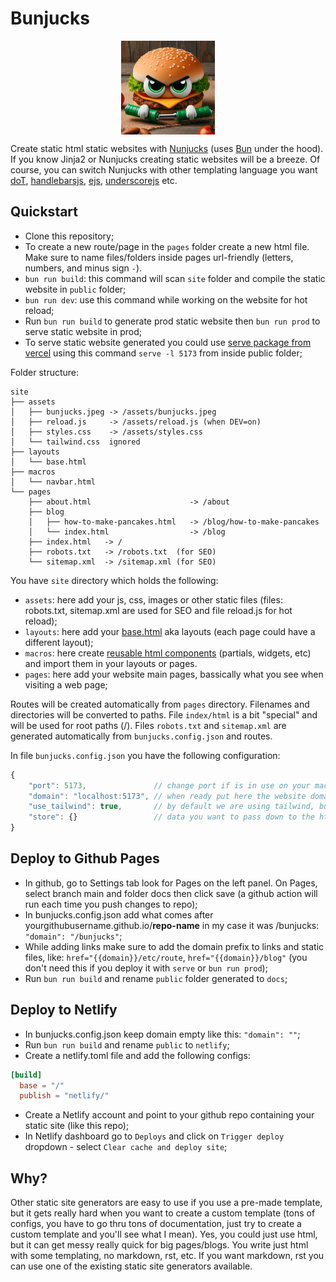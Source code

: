 
# Bunjucks

<p align="center">
    <img src="pics/bunjucks.jpeg" style="display: flex; justify-self: center" alt="drawing" width="150"/>
</p>

Create static html static websites with [Nunjucks](https://mozilla.github.io/nunjucks/) (uses [Bun](https://bun.sh/) under the hood). If you know Jinja2 or Nunjucks creating static websites will be a breeze. Of course, you can switch Nunjucks with other templating language you want [doT](https://olado.github.io/doT/), [handlebarsjs](https://handlebarsjs.com/), [ejs](https://ejs.co/), [underscorejs](https://underscorejs.org/) etc.


## Quickstart

- Clone this repository;
- To create a new route/page in the `pages` folder create a new html file. Make sure to name files/folders inside pages url-friendly (letters, numbers, and minus sign `-`).
- `bun run build`: this command will scan `site` folder and compile the static website in `public` folder;
- `bun run dev`: use this command while working on the website for hot reload;
- Run `bun run build` to generate prod static website then `bun run prod` to serve static website in prod; 
- To serve static website generated you could use [serve package from vercel](https://www.npmjs.com/package/serve) using this command `serve -l 5173` from inside public folder;


Folder structure:

```shell
site
├── assets
│   ├── bunjucks.jpeg -> /assets/bunjucks.jpeg
│   ├── reload.js     -> /assets/reload.js (when DEV=on)
│   ├── styles.css    -> /assets/styles.css 
│   └── tailwind.css  ignored
├── layouts
│   └── base.html
├── macros
│   └── navbar.html
└── pages
    ├── about.html                      -> /about
    ├── blog                            
    │   ├── how-to-make-pancakes.html   -> /blog/how-to-make-pancakes
    │   └── index.html                  -> /blog 
    ├── index.html   -> / 
    ├── robots.txt   -> /robots.txt  (for SEO)
    └── sitemap.xml  -> /sitemap.xml (for SEO)
```

You have `site` directory which holds the following:
- `assets`: here add your js, css, images or other static files (files: robots.txt, sitemap.xml are used for SEO and file reload.js for hot reload); 
- `layouts`: here add your [base.html](https://mozilla.github.io/nunjucks/templating.html#template-inheritance) aka layouts (each page could have a different layout);
- `macros`: here create [reusable html components](https://mozilla.github.io/nunjucks/templating.html#macro) (partials, widgets, etc) and import them in your layouts or pages.
- `pages`: here add your website main pages, bassically what you see when visiting a web page;


Routes will be created automatically from `pages` directory. 
Filenames and directories will be converted to paths. 
File `index/html` is a bit "special" and will be used for root paths (/).
Files `robots.txt` and `sitemap.xml` are generated automatically from `bunjucks.config.json` and routes. 

In file `bunjucks.config.json` you have the following configuration:
```js
{
    "port": 5173,               // change port if is in use on your machine
    "domain": "localhost:5173", // when ready put here the website domain 
    "use_tailwind": true,       // by default we are using tailwind, but you can turn it off
    "store": {}                 // data you want to pass down to the html templates ({{ store.mydata }})  
}
```

## Deploy to Github Pages

- In github, go to Settings tab look for Pages on the left panel. On Pages, select branch main and folder docs then click save (a github action will run each time you push changes to repo);
- In bunjucks.config.json add what comes after yourgithubusername.github.io/**repo-name** in my case it was /bunjucks: `"domain": "/bunjucks"`;
- While adding links make sure to add the domain prefix to links and static files, like: `href="{{domain}}/etc/route`, `href="{{domain}}/blog"` (you don't need this if you deploy it with `serve` or `bun run prod`); 
- Run `bun run build` and rename `public` folder generated to `docs`;


## Deploy to Netlify

- In bunjucks.config.json keep domain empty like this: `"domain": ""`;
- Run `bun run build` and rename `public` to `netlify`;
- Create a netlify.toml file and add the following configs:
```toml
[build]
  base = "/"
  publish = "netlify/"
```
- Create a Netlify account and point to your github repo containing your static site (like this repo);
- In Netlify dashboard go to `Deploys` and click on `Trigger deploy` dropdown - select `Clear cache and deploy site`;


## Why?

Other static site generators are easy to use if you use a pre-made template, but it gets really hard when you want to create a custom template (tons of configs, you have to go thru tons of documentation, just try to create a custom template and you'll see what I mean). Yes, you could just use html, but it can get messy really quick for big pages/blogs. You write just html with some templating, no markdown, rst, etc. If you want markdown, rst you can use one of the existing static site generators available.

